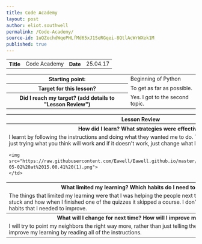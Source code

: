 ```yaml
---
title: Code Academy
layout: post
author: eliot.southwell
permalink: /Code-Academy/
source-id: 1uQZechdWqePHLfMd65xJ1SeRGqei-8QtlAcWrWXek1M
published: true
---
```

<table class="table1">
  <tr>
  <th>Title</th>
    <td>Code Academy</td>
    <th>Date</th>
    <td>25.04.17</td>
  </tr>
</table>


<table class="table1">
  <tr>
    <th>Starting point:</th>
    <td>Beginning of Python</td>
  </tr>
  <tr>
    <th>Target for this lesson?</th>
    <td>To get as far as possible.</td>
  </tr>
  <tr>
    <th>Did I reach my target? 
(add details to "Lesson Review")</th>
    <td>Yes. I got to the second topic.</td>
  </tr>
</table>


<table class="table1">
  <tr>
    <th>Lesson Review</th>
  </tr>
  <tr>
    <th>How did I learn? What strategies were effective? </th>
  </tr>
  <tr>
    <td>I learnt by following the instructions and doing what they wanted me to do. The best strategy for me was just trying what you think will work and if it doesn't work, just change what looks odd.
    
    
    
    
    
    
    
    
    <img src="https://raw.githubusercontent.com/Eawell/Eawell.github.io/master/images/Screen%20Shot%202017-05-02%20at%2015.00.41%20(1).png">
    </td>
  </tr>
  <tr>
    <th>What limited my learning? Which habits do I need to work on? </th>
  </tr>
  <tr>
    <td>The things that limited my learning were that I was helping the people next to me as they kept on getting stuck and how when I finished one of the quizzes it skipped a course. I don’t think that there were any habits that I needed to improve.</td>
  </tr>
  <tr>
    <th>What will I change for next time? How will I improve my learning?</th>
  </tr>
  <tr>
    <td>I will try to point my neighbors the right way more, rather than just telling them the answer and I will improve my learning by reading all of the instructions.</td>
  </tr>
</table>



